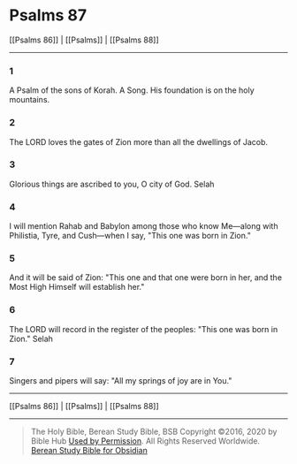 # Psalms 87

[[Psalms 86]] | [[Psalms]] | [[Psalms 88]]

---

### 1
A Psalm of the sons of Korah. A Song. His foundation is on the holy mountains.

### 2
The LORD loves the gates of Zion more than all the dwellings of Jacob.

### 3
Glorious things are ascribed to you, O city of God. Selah

### 4
I will mention Rahab and Babylon among those who know Me—along with Philistia, Tyre, and Cush—when I say, "This one was born in Zion."

### 5
And it will be said of Zion: "This one and that one were born in her, and the Most High Himself will establish her."

### 6
The LORD will record in the register of the peoples: "This one was born in Zion." Selah

### 7
Singers and pipers will say: "All my springs of joy are in You."

---

[[Psalms 86]] | [[Psalms]] | [[Psalms 88]]

---

> The Holy Bible, Berean Study Bible, BSB
> Copyright &copy;2016, 2020 by Bible Hub
> [Used by Permission](https://berean.bible/terms.htm). All Rights Reserved Worldwide.
> [Berean Study Bible for Obsidian](https://github.com/gapmiss/berean-study-bible-for-obsidian)</small>

